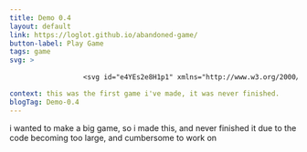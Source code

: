 ```yaml
---
title: Demo 0.4
layout: default
link: https://loglot.github.io/abandoned-game/
button-label: Play Game
tags: game
svg: >
    
                  <svg id="e4YEs2e8H1p1" xmlns="http://www.w3.org/2000/svg" xmlns:xlink="http://www.w3.org/1999/xlink" viewBox="0 0 300 300" width="100px" height="100px" shape-rendering="geometricPrecision" text-rendering="geometricPrecision"><ellipse rx="145.962677" ry="145.962677" transform="matrix(.913055 0 0 0.913055 150 150)" fill="rgba(0,0,0,0)" stroke="#000" stroke-width="30"/><rect width="124.349543" height="23.497219" rx="11.75" ry="11.75" transform="matrix(.945022 0 0 1.196104 7.455568 135.947442)" fill="#000" stroke-width="0"/></svg>

context: this was the first game i've made, it was never finished.
blogTag: Demo-0.4
---
```

i wanted to make a big game, so i made this, and never finished it due to the code becoming too large, and cumbersome to work on